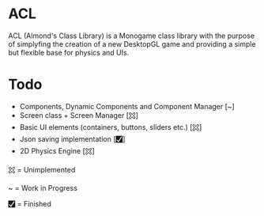 # ACL
ACL (Almond's Class Library) is a Monogame class library with the purpose of simplyfing the creation of a new DesktopGL game and providing a simple but flexible base for physics and UIs.
# Todo
- Components, Dynamic Components and Component Manager [~]
- Screen class + Screen Manager [🯀]
- Basic UI elements (containers, buttons, sliders etc.) [🯀]
- Json saving implementation [🮱]
- 2D Physics Engine [🯀]


🯀 = Unimplemented

~ = Work in Progress

🮱 = Finished
